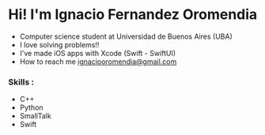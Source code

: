 # Hi! I'm Ignacio Fernandez Oromendia
- Computer science student at Universidad de Buenos Aires (UBA)
- I love solving problems!!
- I've made iOS apps with Xcode (Swift - SwiftUI)
- How to reach me ignaciooromendia@gmail.com

### Skills :
- C++
- Python
- SmallTalk
- Swift
